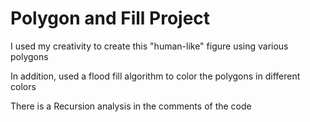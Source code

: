 # Polygon and Fill Project

I used my creativity to create this "human-like" figure using various polygons

In addition, used a flood fill algorithm to color the polygons in different colors 

There is a Recursion analysis in the comments of the code 

